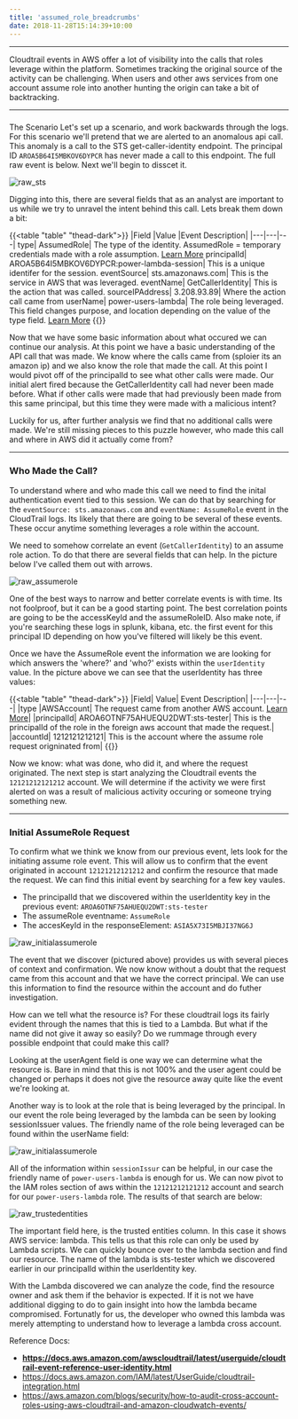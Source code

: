 ```yaml
---
title: 'assumed_role_breadcrumbs'
date: 2018-11-28T15:14:39+10:00
---
```


---

Cloudtrail events in AWS offer a lot of visibility into the calls that roles leverage within the platform. Sometimes tracking the original source of the activity can be challenging. When users and other aws services from one account assume role into another hunting the origin can take a bit of backtracking.

---

### 
The Scenario
Let's set up a scenario, and work backwards through the logs. For this scenario we'll pretend that we are alerted to an anomalous api call. This anomaly is a call to the STS get-caller-identity endpoint. The principal ID `AROA5B64I5MBKOV6DYPCR` has never made a call to this endpoint. The full raw event is below. Next we'll begin to disscet it.

![raw_sts](images/raw_event.png)

Digging into this, there are several fields that as an analyst are important to us while we try to unravel the intent behind this call. Lets break them down a bit:

{{<table "table" "thead-dark">}}
|Field	|Value	|Event Description|
|---|---|---|
type|	AssumedRole|	The type of the identity. AssumedRole = temporary credentials made with a role assumption. [Learn More](https://docs.aws.amazon.com/awscloudtrail/latest/userguide/cloudtrail-event-reference-user-identity.html)
principalId|	AROA5B64I5MBKOV6DYPCR:power-lambda-session|	This is a unique identifer for the session.
eventSource|	sts.amazonaws.com|	This is the service in AWS that was leveraged.
eventName|	GetCallerIdentity|	This is the action that was called.
sourceIPAddress|	3.208.93.89|	Where the action call came from
userName|	power-users-lambda|	The role being leveraged. This field changes purpose, and location depending on the value of the type field. [Learn More](https://docs.aws.amazon.com/awscloudtrail/latest/userguide/cloudtrail-event-reference-user-identity.html)
{{</table>}}

Now that we have some basic information about what occured we can continue our analysis. At this point we have a basic understanding of the API call that was made. We know where the calls came from (sploier its an amazon ip) and we also know the role that made the call. At this point I would pivot off of the principalId to see what other calls were made. Our initial alert fired because the GetCallerIdentity call had never been made before. What if other calls were made that had previously been made from this same principal, but this time they were made with a malicious intent?

Luckily for us, after further analysis we find that no additional calls were made. We're still missing pieces to this puzzle however, who made this call and where in AWS did it actually come from?

---

### Who Made the Call?

To understand where and who made this call we need to find the inital authentication event tied to this session. We can do that by searching for the `eventSource: sts.amazonaws.com` and `eventName: AssumeRole` event in the CloudTrail logs. Its likely that there are going to be several of these events. These occur anytime something leverages a role within the account.

We need to somehow correlate an event (`GetCallerIdentity`) to an assume role action. To do that there are several fields that can help. In the picture below I've called them out with arrows.

![raw_assumerole](images/assumerole.png)

One of the best ways to narrow and better correlate events is with time. Its not foolproof, but it can be a good starting point. The best correlation points are going to be the accessKeyId and the assumeRoleID. Also make note, if you're searching these logs in splunk, kibana, etc. the first event for this principal ID depending on how you've filtered will likely be this event.

Once we have the AssumeRole event the information we are looking for which answers the 'where?' and 'who?' exists within the `userIdentity` value. In the picture above we can see that the userIdentity has three values:

{{<table "table" "thead-dark">}}
|Field|	Value|	Event Description|
|---|---|---|
|type	|AWSAccount|	The request came from another AWS account. [Learn More](https://docs.aws.amazon.com/awscloudtrail/latest/userguide/cloudtrail-event-reference-user-identity.html)|
|principalId|	AROA6OTNF75AHUEQU2DWT:sts-tester|	This is the principalId of the role in the foreign aws account that made the request.|
|accountId|	1212121212121|	This is the account where the assume role request origninated from|
{{</table>}}

Now we know: what was done, who did it, and where the request originated. The next step is start analyzing the Cloudtrail events the `12121212121212` account. We will determine if the activity we were first alerted on was a result of malicious activity occuring or someone trying something new.

---

### Initial AssumeRole Request

To confirm what we think we know from our previous event, lets look for the initiating assume role event. This will allow us to confirm that the event originated in account `12121212121212` and confirm the resource that made the request. We can find this initial event by searching for a few key vaules.
- The principalId that we discovered within the userIdentity key in the previous event: `AROA6OTNF75AHUEQU2DWT:sts-tester`
- The assumeRole eventname: `AssumeRole`
- The accesKeyId in the responseElement: `ASIA5X73I5MBJI37NG6J`

![raw_initialassumerole](images/initial_assume_request.png)

The event that we discover (pictured above) provides us with several pieces of context and confirmation. We now know without a doubt that the request came from this account and that we have the correct principal. We can use this information to find the resource within the account and do futher investigation.

How can we tell what the resource is? For these cloudtrail logs its fairly evident through the names that this is tied to a Lambda. But what if the name did not give it away so easily? Do we rummage through every possible endpoint that could make this call?

Looking at the userAgent field is one way we can determine what the resource is. Bare in mind that this is not 100% and the user agent could be changed or perhaps it does not give the resource away quite like the event we're looking at.

Another way is to look at the role that is being leveraged by the principal. In our event the role being leveraged by the lambda can be seen by looking sessionIssuer values. The friendly name of the role being leveraged can be found within the userName field:

![raw_initialassumerole](images/session_issuer.png)

All of the information within `sessionIssur` can be helpful, in our case the friendly name of `power-users-lambda` is enough for us. We can now pivot to the IAM roles section of aws within the `12121212121212` account and search for our `power-users-lambda` role. The results  of that search are below:

![raw_trustedentities](images/trusted_entities.png)

The important field here, is the trusted entities column. In this case it shows AWS service: lambda. This tells us that this role can only be used by Lambda scripts. We can quickly bounce over to the lambda section and find our resource. The name of the lambda is sts-tester which we discovered earlier in our principalId within the userIdentity key.

With the Lambda discovered we can analyze the code, find the resource owner and ask them if the behavior is expected. If it is not we have additional digging to do to gain insight into how the lambda became compromised. Fortunatly for us, the developer who owned this lambda was merely attempting to understand how to leverage a lambda cross account.

Reference Docs:

- **https://docs.aws.amazon.com/awscloudtrail/latest/userguide/cloudtrail-event-reference-user-identity.html**
- https://docs.aws.amazon.com/IAM/latest/UserGuide/cloudtrail-integration.html
- https://aws.amazon.com/blogs/security/how-to-audit-cross-account-roles-using-aws-cloudtrail-and-amazon-cloudwatch-events/